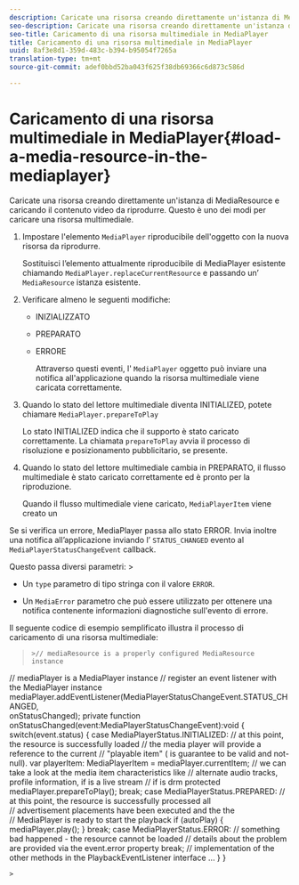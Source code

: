 ```yaml
---
description: Caricate una risorsa creando direttamente un'istanza di MediaResource e caricando il contenuto video da riprodurre. Questo è uno dei modi per caricare una risorsa multimediale.
seo-description: Caricate una risorsa creando direttamente un'istanza di MediaResource e caricando il contenuto video da riprodurre. Questo è uno dei modi per caricare una risorsa multimediale.
seo-title: Caricamento di una risorsa multimediale in MediaPlayer
title: Caricamento di una risorsa multimediale in MediaPlayer
uuid: 8af3e8d1-359d-483c-b394-b95054f7265a
translation-type: tm+mt
source-git-commit: adef0bbd52ba043f625f38db69366c6d873c586d

---
```



# Caricamento di una risorsa multimediale in MediaPlayer{#load-a-media-resource-in-the-mediaplayer}

Caricate una risorsa creando direttamente un&#39;istanza di MediaResource e caricando il contenuto video da riprodurre. Questo è uno dei modi per caricare una risorsa multimediale.

1. Impostare l&#39;elemento `MediaPlayer` riproducibile dell&#39;oggetto con la nuova risorsa da riprodurre.

   Sostituisci l’elemento attualmente riproducibile di MediaPlayer esistente chiamando `MediaPlayer.replaceCurrentResource` e passando un’ `MediaResource` istanza esistente.

1. Verificare almeno le seguenti modifiche:

   * INIZIALIZZATO
   * PREPARATO
   * ERRORE

      Attraverso questi eventi, l&#39; `MediaPlayer` oggetto può inviare una notifica all&#39;applicazione quando la risorsa multimediale viene caricata correttamente.

1. Quando lo stato del lettore multimediale diventa INITIALIZED, potete chiamare `MediaPlayer.prepareToPlay`

   Lo stato INITIALIZED indica che il supporto è stato caricato correttamente. La chiamata `prepareToPlay` avvia il processo di risoluzione e posizionamento pubblicitario, se presente.

1. Quando lo stato del lettore multimediale cambia in PREPARATO, il flusso multimediale è stato caricato correttamente ed è pronto per la riproduzione.

   Quando il flusso multimediale viene caricato, `MediaPlayerItem` viene creato un

Se si verifica un errore, MediaPlayer passa allo stato ERROR. Invia inoltre una notifica all’applicazione inviando l’ `STATUS_CHANGED` evento al `MediaPlayerStatusChangeEvent` callback.

Questo passa diversi parametri: >
* Un `type` parametro di tipo stringa con il valore `ERROR`.

* Un `MediaError` parametro che può essere utilizzato per ottenere una notifica contenente informazioni diagnostiche sull&#39;evento di errore.


><!--<a id="example_3774607C6F08473282CF0CB7F3D82373"></a>-->


Il seguente codice di esempio semplificato illustra il processo di caricamento di una risorsa multimediale:
>```>
>>// mediaResource is a properly configured MediaResource instance 
// mediaPlayer is a MediaPlayer instance 
// register an event listener with the MediaPlayer instance 
mediaPlayer.addEventListener(MediaPlayerStatusChangeEvent.STATUS_CHANGED,  
                            onStatusChanged); 
private function onStatusChanged(event:MediaPlayerStatusChangeEvent):void { 
  switch(event.status) { 
     case MediaPlayerStatus.INITIALIZED: 
         // at this point, the resource is successfully loaded 
         // the media player will provide a reference to the current 
         // "playable item" ( is guarantee to be valid and not-null). 
         var playerItem: MediaPlayerItem = mediaPlayer.currentItem; 
         // we can take a look at the media item characteristics like 
         // alternate audio tracks, profile information, if is a live stream 
         // if is drm protected 
         mediaPlayer.prepareToPlay(); 
         break; 
   case MediaPlayerStatus.PREPARED: 
        // at this point, the resource is successfully processed all  
        // advertisement placements have been executed and the the  
        // MediaPlayer is ready to start the playback 
       if (autoPlay) { 
           mediaPlayer.play(); 
       } 
       break; 
   case MediaPlayerStatus.ERROR: 
       // something bad happened - the resource cannot be loaded 
       // details about the problem are provided via the event.error property 
       break; 
       // implementation of the other methods in the PlaybackEventListener interface 
       ... 
   } 
}
```>
>
